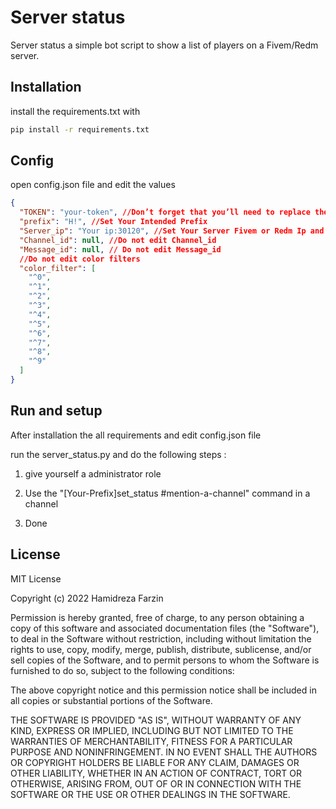 # Server status

Server status a simple bot script to show a list of players on a Fivem/Redm server.

## Installation

install the requirements.txt with  


```bash
pip install -r requirements.txt
```

## Config
open config.json file and edit the values
```json
{
  "TOKEN": "your-token", //Don’t forget that you’ll need to replace the Token
  "prefix": "H!", //Set Your Intended Prefix
  "Server_ip": "Your ip:30120", //Set Your Server Fivem or Redm Ip and Port
  "Channel_id": null, //Do not edit Channel_id
  "Message_id": null, // Do not edit Message_id
  //Do not edit color filters
  "color_filter": [ 
    "^0",
    "^1",
    "^2",
    "^3",
    "^4",
    "^5",
    "^6",
    "^7",
    "^8",
    "^9"
  ]
}
```
## Run and setup
After installation the all requirements and edit config.json file

run the server_status.py and do the following steps :

1. give yourself a administrator role

2. Use the "[Your-Prefix]set_status #mention-a-channel" command in a channel

3. Done


## License
MIT License

Copyright (c) 2022 Hamidreza Farzin

Permission is hereby granted, free of charge, to any person obtaining a copy
of this software and associated documentation files (the "Software"), to deal
in the Software without restriction, including without limitation the rights
to use, copy, modify, merge, publish, distribute, sublicense, and/or sell
copies of the Software, and to permit persons to whom the Software is
furnished to do so, subject to the following conditions:

The above copyright notice and this permission notice shall be included in all
copies or substantial portions of the Software.

THE SOFTWARE IS PROVIDED "AS IS", WITHOUT WARRANTY OF ANY KIND, EXPRESS OR
IMPLIED, INCLUDING BUT NOT LIMITED TO THE WARRANTIES OF MERCHANTABILITY,
FITNESS FOR A PARTICULAR PURPOSE AND NONINFRINGEMENT. IN NO EVENT SHALL THE
AUTHORS OR COPYRIGHT HOLDERS BE LIABLE FOR ANY CLAIM, DAMAGES OR OTHER
LIABILITY, WHETHER IN AN ACTION OF CONTRACT, TORT OR OTHERWISE, ARISING FROM,
OUT OF OR IN CONNECTION WITH THE SOFTWARE OR THE USE OR OTHER DEALINGS IN THE
SOFTWARE.

